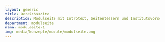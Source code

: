```yaml
---
layout: generic
title: Bereichsseite
description: Modulseite mit Introtext, Seitenteasern und Institutsvorschau in Gallerieform. 
department: modulseite
name: modulseite-1
img: media/konzepte/module/modulseite.png
---
```



